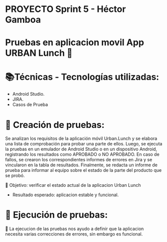 # PROYECTO Sprint 5 - Héctor Gamboa
# Pruebas en aplicacion movil App URBAN Lunch 🚕 
 
# 📚Técnicas - Tecnologías utilizadas:

- Android Studio.
- JIRA.
- Casos de Prueba

# 📃 Creación de pruebas:

Se analizan los requisitos de la aplicación móvil Urban.Lunch y se elabora una lista de comprobación para probar una parte de ellos. 
Luego, se ejecuta la pruebas en un emulador de Android Studio o en un dispositivo Android, registrando los resultados como APROBADO o NO APROBADO. 
En caso de fallos, se crearon los correspondientes informes de errores en Jira y se vincularon en la tabla de resultados. 
Finalmente, se redacta un informe de prueba para informar al equipo sobre el estado de la parte del producto que se probó.

🔵 Objetivo: verificar el estado actual de la aplicacion Urban Lunch

* Resultado esperado: aplicacion estable y funcional.

# 📝 Ejecución de pruebas:

🔴 La ejecucion de las pruebas nos ayudo a definir que la aplicacion necesita varias correcciones de errores, sin embargo es funcional.
